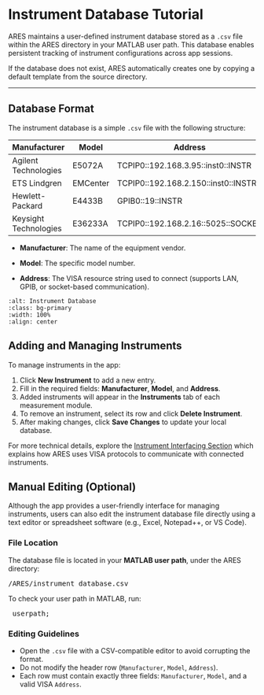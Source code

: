 # Instrument Database Tutorial

ARES maintains a user-defined instrument database stored as a `.csv` file within the ARES directory in your MATLAB user path. This database enables persistent tracking of instrument configurations across app sessions.

If the database does not exist, ARES automatically creates one by copying a default template from the source directory.

-------------------

## Database Format

The instrument database is a simple `.csv` file with the following structure:

|**Manufacturer**      |**Model** |**Address**                         |
|----------------------|----------|------------------------------------|
|Agilent Technologies  |E5072A    |TCPIP0::192.168.3.95::inst0::INSTR  |
|ETS Lindgren          |EMCenter  |TCPIP0::192.168.2.150::inst0::INSTR |
|Hewlett-Packard       |E4433B    |GPIB0::19::INSTR                    |
|Keysight Technologies |E36233A   |TCPIP0::192.168.2.16::5025::SOCKET  |

- **Manufacturer**: The name of the equipment vendor.

- **Model**: The specific model number.

- **Address**: The VISA resource string used to connect (supports LAN, GPIB, or socket-based communication).

```{image} ./assets/Settings/instrument_database.png
:alt: Instrument Database
:class: bg-primary
:width: 100%
:align: center
```

## Adding and Managing Instruments
To manage instruments in the app:

1. Click **New Instrument** to add a new entry.
2. Fill in the required fields: **Manufacturer**, **Model**, and **Address**.
3. Added instruments will appear in the **Instruments** tab of each measurement module.
4. To remove an instrument, select its row and click **Delete Instrument**.
5. After making changes, click **Save Changes** to update your local database.

For more technical details, explore the [Instrument Interfacing Section](https://aresapp.readthedocs.io/latest/instr_interface.html) which explains how ARES uses VISA protocols to communicate with connected instruments.

## Manual Editing (Optional)
Although the app provides a user-friendly interface for managing instruments, users can also edit the instrument database file directly using a text editor or spreadsheet software (e.g., Excel, Notepad++, or VS Code).

### File Location
The database file is located in your **MATLAB user path**, under the ARES directory:

<pre><userpath>/ARES/instrument_database.csv</pre>

To check your user path in MATLAB, run:

<pre> userpath;</pre>

### Editing Guidelines
- Open the `.csv` file with a CSV-compatible editor to avoid corrupting the format.
- Do not modify the header row (`Manufacturer`, `Model`, `Address`).
- Each row must contain exactly three fields:
`Manufacturer`, `Model`, and a valid VISA `Address`.

